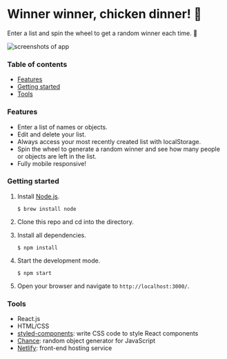 # Winner winner, chicken dinner! 🐓

Enter a list and spin the wheel to get a random winner each time. 🔮

![screenshots of app](https://i.imgur.com/sVrM41S.png)

### Table of contents

- [Features](#features)
- [Getting started](#getting-started)
- [Tools](#tools)

<a name="features"/>

### Features

- Enter a list of names or objects.
- Edit and delete your list.
- Always access your most recently created list with localStorage.
- Spin the wheel to generate a random winner and see how many people or objects are left in the list.
- Fully mobile responsive!

<a name="getting-started"/>

### Getting started

1. Install [Node.js](https://www.npmjs.com/get-npm).

   `$ brew install node`

2. Clone this repo and cd into the directory.
3. Install all dependencies.

   `$ npm install`

4. Start the development mode.

   `$ npm start`

5. Open your browser and navigate to `http://localhost:3000/`.

<a name="tools"/>

### Tools

- React.js
- HTML/CSS
- [styled-components](https://styled-components.com): write CSS code to style React components
- [Chance](https://chancejs.com/index.html): random object generator for JavaScript
- [Netlify](https://www.netlify.com): front-end hosting service
